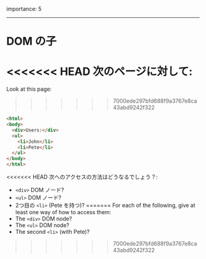 importance: 5

---

# DOM の子

<<<<<<< HEAD
次のページに対して:
=======
Look at this page:
>>>>>>> 7000ede297bfd688f9a3767e8ca43abd9242f322

```html
<html>
<body>
  <div>Users:</div>
  <ul>
    <li>John</li>
    <li>Pete</li>
  </ul>
</body>
</html>
```

<<<<<<< HEAD
次へのアクセスの方法はどうなるでしょう？:
- `<div>` DOM ノード?
- `<ul>` DOM ノード?
- 2つ目の `<li>` (Pete を持つ)?
=======
For each of the following, give at least one way of how to access them:
- The `<div>` DOM node?
- The `<ul>` DOM node?
- The second `<li>` (with Pete)?
>>>>>>> 7000ede297bfd688f9a3767e8ca43abd9242f322
